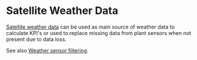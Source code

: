 # Satellite Weather Data

[Satellite weather data](../../Data%20Collection%20&%20Data%20Flow/Satellite%20Weather%20Data/Satellite%20Weather%20Data.md) can be used as main source of weather data to calculate KPI's or used to replace missing data from plant sensors when not present due to data loss.

See also [Weather sensor filtering](../../Data%20Processing/Data%20Filtering/Weather%20Sensor%20Filtering/Weather%20Sensor%20Filtering.md).